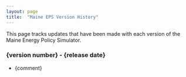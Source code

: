 ```yaml
---
layout: page
title:	"Maine EPS Version History"
---
```

This page tracks updates that have been made with each version of the Maine Energy Policy Simulator.

### **{version number} - {release date}**

* {comment}

